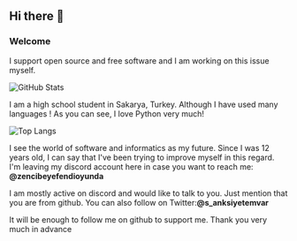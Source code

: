 ## Hi there 👋
### Welcome

I support open source and free software and I am working on this issue myself.

![GitHub Stats](https://github-readme-stats.vercel.app/api?username=berhatpasha&show_icons=true&hide_title=true&bg_color=000000&text_color=ffffff&title_color=ff6347&icon_color=00bfff)

I am a high school student in Sakarya, Turkey.
Although I have used many languages ! As you can see, I love Python very much!

![Top Langs](https://github-readme-stats.vercel.app/api/top-langs/?username=berhatpasha&layout=compact&bg_color=000000&text_color=ffffff&title_color=ff6347)

I see the world of software and informatics as my future. Since I was 12 years old, I can say that I've been trying to improve myself in this regard. I'm leaving my discord account here in case you want to reach me: **@zencibeyefendioyunda**

I am mostly active on discord and would like to talk to you. Just mention that you are from github. You can also follow on Twitter:**@s_anksiyetemvar**

It will be enough to follow me on github to support me. Thank you very much in advance

